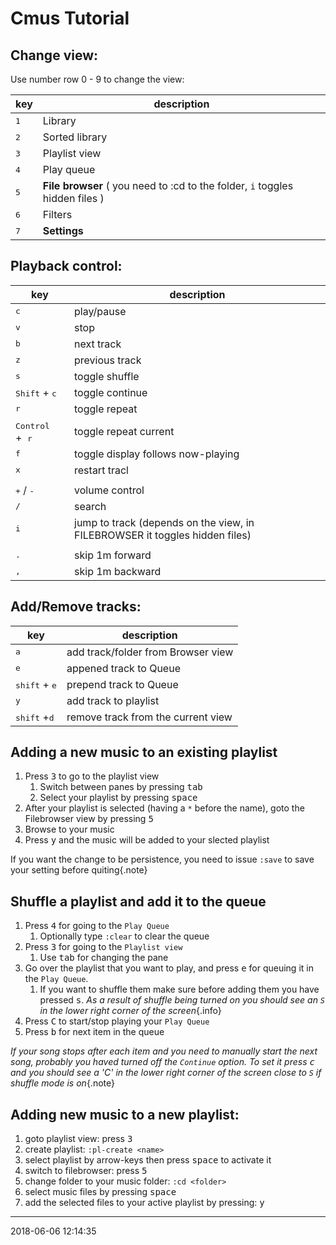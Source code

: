 # Cmus Tutorial

## Change view:

Use number row 0 - 9 to change the view:

| key | description |
| --- | ----------- |
| <kbd>1</kbd> | Library |
| <kbd>2</kbd> | Sorted library |
| <kbd>3</kbd> | Playlist view |
| <kbd>4</kbd> | Play queue |
| <kbd>5</kbd> | **File browser** ( you need to :cd to the folder, `i` toggles hidden files ) |
| <kbd>6</kbd> | Filters |
| <kbd>7</kbd> | **Settings** |

## Playback control:

| key | description |
| --- | ----------- |
| <kbd>c</kbd> | play/pause |
| <kbd>v</kbd> | stop |
| <kbd>b</kbd> | next track |
| <kbd>z</kbd> | previous track |
| <kbd>s</kbd> | toggle shuffle |
| <kbd>Shift</kbd> + <kbd>c</kbd> | toggle continue |
| <kbd>r</kbd> | toggle repeat |
| <kbd>Control</kbd>  +  <kbd>r</kbd> | toggle repeat current |
| <kbd>f</kbd> | toggle display follows now-playing |
| <kbd>x</kbd> | restart tracl |
|  |  |
| <kbd>+</kbd> / <kbd>-</kbd> | volume control |
| <kbd>/</kbd> | search |
| <kbd>i</kbd> | jump to track (depends on the view, in FILEBROWSER it toggles hidden files) |
|  |  |
| <kbd>.</kbd> | skip 1m forward |
| <kbd>,</kbd> | skip 1m backward |

## Add/Remove tracks:

| key | description |
| --- | ----------- |
| <kbd>a</kbd> | add track/folder from Browser view |
| <kbd>e</kbd> | appened track to Queue |
| <kbd>shift</kbd> + <kbd>e</kbd> | prepend track to Queue |
| <kbd>y</kbd> | add track to playlist |
| <kbd>shift</kbd> +<kbd>d</kbd> | remove track from the current view |

## Adding a new music to an existing playlist
1. Press <kbd>3</kbd> to go to the playlist view
    1. Switch between panes by pressing <kbd>tab</kbd>
    2. Select your playlist by pressing <kbd>space</kbd>
2. After your playlist is selected (having a `*` before the name), goto the Filebrowser view by pressing <kbd>5</kbd>
3. Browse to your music
4. Press <kbd>y</kbd> and the music will be added to your slected playlist

If you want the change to be persistence, you need to issue `:save` to save your setting before quiting{.note}

## Shuffle a playlist and add it to the queue

1. Press <kbd>4</kbd> for going to the `Play Queue`
    1. Optionally type `:clear` to clear the queue
2. Press <kbd>3</kbd> for going to the `Playlist view`
    1. Use <kbd>tab</kbd> for changing the pane
3. Go over the playlist that you want to play, and press <kbd>e</kbd> for queuing it in the `Play Queue`.
    1. If you want to shuffle them make sure before adding them you have pressed <kbd>s</kbd>.
       _As a result of shuffle being turned on you should see an `S` in the lower right corner of the screen_{.info}
4. Press <kbd>C</kbd> to start/stop playing your `Play Queue`
5. Press <kbd>b</kbd> for next item in the queue

_If your song stops after each item and you need to manually start the next song, probably you haved turned off the `Continue` option. To set it press <kbd>c</kbd> and you should see a 'C' in the lower right corner of the screen close to `S` if shuffle mode is on_{.note}

## Adding new music to a new playlist:

1. goto playlist view: press <kbd>3</kbd>
2. create playlist: `:pl-create <name>`
3. select playlist by arrow-keys then press <kbd>space</kbd> to activate it
4. switch to filebrowser: press <kbd>5</kbd>
5. change folder to your music folder: `:cd <folder>`
6. select music files by pressing <kbd>space</kbd>
7. add the selected files to your active playlist by pressing: <kbd>y</kbd>

- - -

2018-06-06 12:14:35